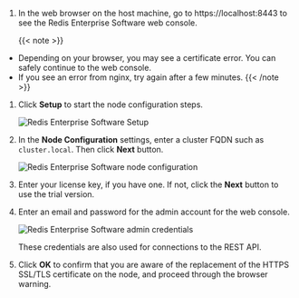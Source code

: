 1. In the web browser on the host machine, go to https://localhost:8443 to see
the Redis Enterprise Software web console.

    {{< note >}}
- Depending on your browser, you may see a certificate error. You can safely
continue to the web console.
- If you see an error from nginx, try again after a few minutes.
    {{< /note >}}

1. Click **Setup** to start the node configuration steps.

    ![Redis Enterprise Software Setup](/images/rs/getstarted-setup.png)

1. In the **Node Configuration** settings, enter a cluster FQDN such as `cluster.local`.
Then click **Next** button.

    ![Redis Enterprise Software node configuration](/images/rs/getstarted-nodeconfig.png)

1. Enter your license key, if you have one. If not, click the **Next** button to use the trial version.

1. Enter an email and password for the admin account for the web console.

    ![Redis Enterprise Software admin credentials](/images/rs/getstarted-admincredentials.png)

    These credentials are also used for connections to the REST API.

1. Click **OK** to confirm that you are aware of the replacement of the HTTPS SSL/TLS
certificate on the node, and proceed through the browser warning.
